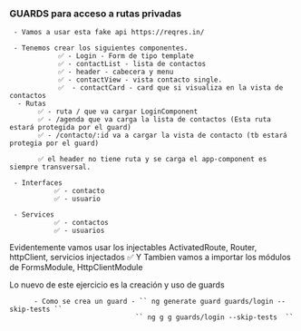 ### GUARDS para acceso a rutas privadas

     - Vamos a usar esta fake api https://reqres.in/

     - Tenemos crear los siguientes componentes.
                ✅ - Login - Form de tipo template
                ✅ - contactList - lista de contactos
                ✅ - header - cabecera y menu
                ✅ - contactView - vista contacto single.
                ✅  - contactCard - card que si visualiza en la vista de contactos
      - Rutas 
           ✅ - ruta / que va cargar LoginComponent
           ✅ - /agenda que va carga la lista de contactos (Esta ruta estará protegida por el guard)
           ✅ - /contacto/:id va a cargar la vista de contacto (tb estará protegia por el guard)

           ✅ el header no tiene ruta y se carga el app-component es siempre transversal.

     - Interfaces
               ✅ - contacto
               ✅ - usuario

     - Services
               ✅ - contactos
               ✅ - usuarios

Evidentemente vamos usar los injectables ActivatedRoute, Router, httpClient, servicios injectados
 ✅ Y Tambien vamos a importar los módulos de FormsModule, HttpClientModule

Lo nuevo de este ejercicio es la creación y uso de guards

          - Como se crea un guard - `` ng generate guard guards/login --skip-tests ``
                                   `` ng g g guards/login --skip-tests  ``  
    


